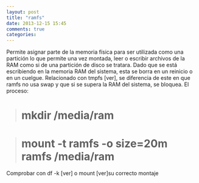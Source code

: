 ```yaml
---
layout: post
title: "ramfs"
date: 2013-12-15 15:45
comments: true
categories: 
---
```

Permite asignar parte de la memoria física para ser utilizada como una partición lo que permite una vez montada, leer o escribir archivos de la RAM como si de una partición de disco se tratara. Dado que se está escribiendo en la memoria RAM del sistema, esta se borra en un reinicio o en un cuelgue. Relacionado con tmpfs [ver], se diferencia de este en que ramfs no usa swap y que si se supera la RAM del sistema, se bloquea. El proceso:

># mkdir /media/ram

># mount -t ramfs -o size=20m ramfs /media/ram

Comprobar con df -k [ver] o mount [ver]su correcto montaje

